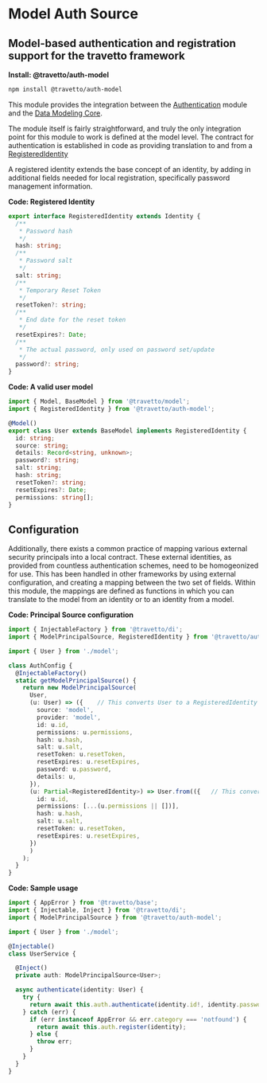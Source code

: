 <!-- This file was generated by the framweork and should not be modified directly -->
<!-- Please modify https://github.com/travetto/travetto/tree/master/module/auth-model/doc.ts and execute "npm run docs" to rebuild -->
# Model Auth Source
## Model-based authentication and registration support for the travetto framework

**Install: @travetto/auth-model**
```bash
npm install @travetto/auth-model
```

This module provides the integration between the [Authentication](https://github.com/travetto/travetto/tree/master/module/auth#readme "Authentication scaffolding for the travetto framework") module and the [Data Modeling Core](https://github.com/travetto/travetto/tree/master/module/model#readme "Datastore abstraction for core operations.").

The module itself is fairly straightforward, and truly the only integration point for this module to work is defined at the model level.  The contract for authentication is established in code as providing translation to and from a [RegisteredIdentity](https://github.com/travetto/travetto/tree/master/module/auth-model/src/identity.ts#L6)

A registered identity extends the base concept of an identity, by adding in additional fields needed for local registration, specifically password management information.

**Code: Registered Identity**
```typescript
export interface RegisteredIdentity extends Identity {
  /**
   * Password hash
   */
  hash: string;
  /**
   * Password salt
   */
  salt: string;
  /**
   * Temporary Reset Token
   */
  resetToken?: string;
  /**
   * End date for the reset token
   */
  resetExpires?: Date;
  /**
   * The actual password, only used on password set/update
   */
  password?: string;
}
```

**Code: A valid user model**
```typescript
import { Model, BaseModel } from '@travetto/model';
import { RegisteredIdentity } from '@travetto/auth-model';

@Model()
export class User extends BaseModel implements RegisteredIdentity {
  id: string;
  source: string;
  details: Record<string, unknown>;
  password?: string;
  salt: string;
  hash: string;
  resetToken?: string;
  resetExpires?: Date;
  permissions: string[];
}
```

## Configuration

Additionally, there exists a common practice of mapping various external security principals into a local contract. These external identities, as provided from countless authentication schemes, need to be homogeonized for use.  This has been handled in other frameworks by using external configuration, and creating a mapping between the two set of fields.  Within this module, the mappings are defined as functions in which you can translate to the model from an identity or to an identity from a model.

**Code: Principal Source configuration**
```typescript
import { InjectableFactory } from '@travetto/di';
import { ModelPrincipalSource, RegisteredIdentity } from '@travetto/auth-model';

import { User } from './model';

class AuthConfig {
  @InjectableFactory()
  static getModelPrincipalSource() {
    return new ModelPrincipalSource(
      User,
      (u: User) => ({    // This converts User to a RegisteredIdentity
        source: 'model',
        provider: 'model',
        id: u.id,
        permissions: u.permissions,
        hash: u.hash,
        salt: u.salt,
        resetToken: u.resetToken,
        resetExpires: u.resetExpires,
        password: u.password,
        details: u,
      }),
      (u: Partial<RegisteredIdentity>) => User.from(({   // This converts a RegisteredIdentity to a User
        id: u.id,
        permissions: [...(u.permissions || [])],
        hash: u.hash,
        salt: u.salt,
        resetToken: u.resetToken,
        resetExpires: u.resetExpires,
      })
      )
    );
  }
}
```

**Code: Sample usage**
```typescript
import { AppError } from '@travetto/base';
import { Injectable, Inject } from '@travetto/di';
import { ModelPrincipalSource } from '@travetto/auth-model';

import { User } from './model';

@Injectable()
class UserService {

  @Inject()
  private auth: ModelPrincipalSource<User>;

  async authenticate(identity: User) {
    try {
      return await this.auth.authenticate(identity.id!, identity.password!);
    } catch (err) {
      if (err instanceof AppError && err.category === 'notfound') {
        return await this.auth.register(identity);
      } else {
        throw err;
      }
    }
  }
}
```

